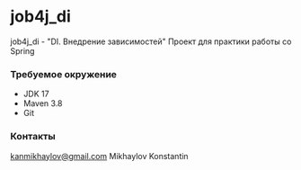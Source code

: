 # job4j_di

job4j_di - "DI. Внедрение зависимостей" Проект для практики работы со Spring

### Требуемое окружение
- JDK 17
-  Maven 3.8
- Git

### Контакты
kanmikhaylov@gmail.com
Mikhaylov Konstantin